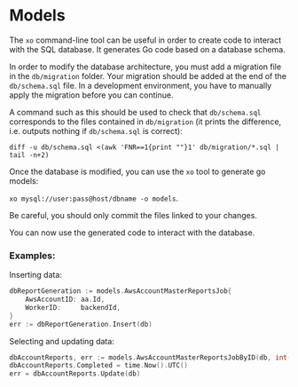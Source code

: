 # Models

The `xo` command-line tool can be useful in order to create code to interact with the SQL database. It generates Go code based on a database schema.

In order to modify the database architecture, you must add a migration file in the `db/migration` folder. Your migration should be added at the end of the `db/schema.sql` file. In a development environment, you have to manually apply the migration before you can continue.

A command such as this should be used to check that `db/schema.sql` corresponds to the files contained in `db/migration` (it prints the difference, i.e. outputs nothing if `db/schema.sql` is correct):

`diff -u db/schema.sql <(awk 'FNR==1{print ""}1' db/migration/*.sql | tail -n+2)`

Once the database is modified, you can use the `xo` tool to generate go models:

`xo mysql://user:pass@host/dbname -o models`.

Be careful, you should only commit the files linked to your changes.

You can now use the generated code to interact with the database.

### Examples:

Inserting data:
```go
dbReportGeneration := models.AwsAccountMasterReportsJob{
    AwsAccountID: aa.Id,
    WorkerID:     backendId,
}
err := dbReportGeneration.Insert(db)
```

Selecting and updating data:
```go
dbAccountReports, err := models.AwsAccountMasterReportsJobByID(db, int(updateId))
dbAccountReports.Completed = time.Now().UTC()
err = dbAccountReports.Update(db)
```
